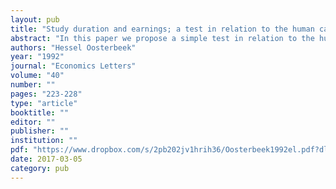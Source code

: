 ```yaml
---
layout: pub
title: "Study duration and earnings; a test in relation to the human capital screening debate"
abstract: "In this paper we propose a simple test in relation to the human capital versus screening debate. It is argued that these theories lead to different predictions with respect to the earnings effects of deviations between actual and nominal durations of a study. Earnings and study duration equations are estimated to test these predictions. The results support the human capital theory."
authors: "Hessel Oosterbeek"
year: "1992"
journal: "Economics Letters"
volume: "40"
number: ""
pages: "223-228"
type: "article"
booktitle: ""
editor: ""
publisher: ""
institution: ""
pdf: "https://www.dropbox.com/s/2pb202jv1hrih36/Oosterbeek1992el.pdf?dl=0"
date: 2017-03-05
category: pub
---
```


